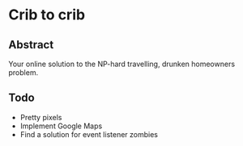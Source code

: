 # Crib to crib

## Abstract

Your online solution to the NP-hard travelling, drunken homeowners problem.

## Todo

* Pretty pixels
* Implement Google Maps
* Find a solution for event listener zombies
